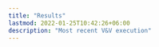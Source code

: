```yaml
--- 
title: "Results" 
lastmod: 2022-01-25T10:42:26+06:00 
description: "Most recent V&V execution"
---
```

